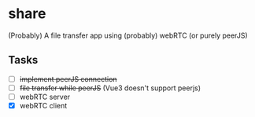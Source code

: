 # share

(Probably) A file transfer app using (probably) webRTC (or purely peerJS)

## Tasks

- [ ] ~~implement peerJS connection~~
- [ ] ~~file transfer while peerJS~~ (Vue3 doesn't support peerjs)
- [ ] webRTC server 
- [x] webRTC client